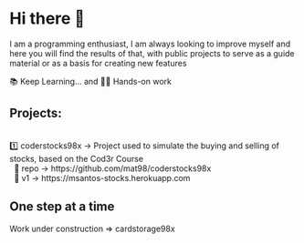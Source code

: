 # Hi there 👋

I am a programming enthusiast, I am always looking to improve myself and here you will find the results of that, with public projects to serve as a guide material or as a basis for creating new features

📚 Keep Learning... and 👷‍♂️ Hands-on work

## Projects:
<br>
1️⃣ coderstocks98x -> Project used to simulate the buying and selling of stocks, based on the Cod3r Course <br>
&nbsp; 🔷 repo -> https://github.com/mat98/coderstocks98x <br>
&nbsp; 🔷 v1 -> https://msantos-stocks.herokuapp.com

## One step at a time
Work under construction => cardstorage98x
